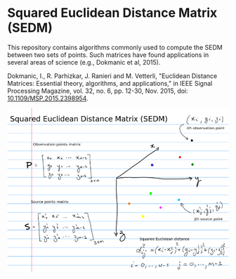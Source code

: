 # **S**quared **E**uclidean **D**istance **M**atrix (SEDM)

This repository contains algorithms commonly used to compute the SEDM between
two sets of points. Such matrices have found applications in several areas
of science (e.g., Dokmanic et al, 2015).

Dokmanic, I., R. Parhizkar, J. Ranieri and M. Vetterli, "Euclidean Distance Matrices: Essential theory, algorithms, and applications," in IEEE Signal Processing Magazine, vol. 32, no. 6, pp. 12-30, Nov. 2015, doi: [10.1109/MSP.2015.2398954](https://doi.org/10.1109/MSP.2015.2398954). 


<p align="center">
    <img src="sedm_scheme.png" width = "700">
</p>
